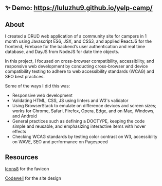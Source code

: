 ## ✨ Demo: https://luluzhu9.github.io/yelp-camp/

## About
I created a CRUD web application of a community site for campers in 1 month using Javascript ES6, JSX, and CSS3, and applied ReactJS for the frontend, Firebase for the backend’s user authentication and real time database, and DayJS from NodeJS for date time objects.

In this project, I focused on cross-browser compatibility, accessibility, and responsive web development by conducting cross-browser and device compatibility testing to adhere to web accessibility standards (WCAG) and SEO best practices.

Some of the ways I did this was:
- Responsive web development
- Validating HTML, CSS, JS using linters and W3's validator
- Using BrowserStack to emulate on difference devices and screen sizes; works for Chrome, Safari, Firefox, Opera, Edge, and on Mac, Windows, and Android
- General practices such as defining a DOCTYPE, keeping the code simple and reusable, and emphasizing interactive items with hover effects
- Checking WCAG standards by testing color contrast on W3, accessiblity on WAVE, SEO and performance on Pagespeed

## Resources
[Icons8](https://icons8.com/icon/baRFnslyaRNe/camping) for the favicon

[Codewell](https://www.codewell.cc/challenges/yelpcamp-by-colt-steele--6144c7c8a383e41090a3d84b) for the site design
